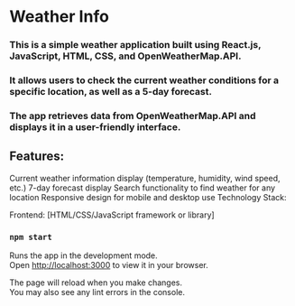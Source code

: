 # Weather Info
### This is a simple weather application built using React.js, JavaScript, HTML, CSS, and OpenWeatherMap.API. 
### It allows users to check the current weather conditions for a specific location, as well as a 5-day forecast. 
### The app retrieves data from OpenWeatherMap.API and displays it in a user-friendly interface.

## Features:

Current weather information display (temperature, humidity, wind speed, etc.)
7-day forecast display
Search functionality to find weather for any location
Responsive design for mobile and desktop use
Technology Stack:

Frontend: [HTML/CSS/JavaScript framework or library]

### `npm start`

Runs the app in the development mode.\
Open [http://localhost:3000](http://localhost:3000) to view it in your browser.

The page will reload when you make changes.\
You may also see any lint errors in the console.
